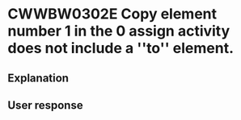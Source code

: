 # CWWBW0302E Copy element number 1 in the 0 assign activity does not include a ''to'' element.

## Explanation

## User response